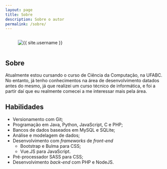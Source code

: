 ```yaml
---
layout: page
title: Sobre
description: Sobre o autor
permalink: /sobre/
---
```


<div class="columns is-mobile avatar-wrapper">
  <div class="column is-7-mobile is-4-tablet is-offset-4-tablet is-offset-3-mobile">
    <figure class="image avatar is-square">
      <img itemprop="image" src="{{ site.avatar_url }}" alt="{{ site.username }}">
    </figure>
  </div>
</div>

## Sobre

Atualmente estou cursando o curso de Ciência da Computação,
na UFABC. No entanto, já tenho conhecimentos na área de desenvolvimento datados antes do mesmo, já que realizei 
um curso técnico de informática, e foi a partir daí que 
eu realmente comecei a me interessar mais pela área.

## Habilidades

- Versionamento com Git;
- Programação em Java, Python, JavaScript, C e PHP;
- Bancos de dados baseados em MySQL e SQLite;
- Análise e modelagem de dados;
- Desenvolvimento com *frameworks* de *front-end*
  - Bootstrap e Bulma para CSS;
  - Vue.JS para JavaScript.
- Pré-processador SASS para CSS;
- Desenvolvimento *back-end* com PHP e NodeJS.